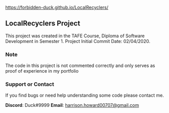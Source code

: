<https://forbidden-duck.github.io/LocalRecyclers/>
## LocalRecyclers Project

This project was created in the TAFE Course, Diploma of Software Development in Semester 1.
Project Initial Commit Date: 02/04/2020.

### Note

The code in this project is not commented correctly and only serves as proof of experience in my portfolio

### Support or Contact

If you find bugs or need help understanding some code please contact me.

**Discord**: Duck#9999
**Email**: harrison.howard00707@gmail.com
